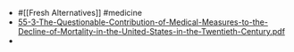 - #[[Fresh Alternatives]] #medicine
- [55-3-The-Questionable-Contribution-of-Medical-Measures-to-the-Decline-of-Mortality-in-the-United-States-in-the-Twentieth-Century.pdf](https://www.milbank.org/wp-content/uploads/mq/volume-55/issue-03/55-3-The-Questionable-Contribution-of-Medical-Measures-to-the-Decline-of-Mortality-in-the-United-States-in-the-Twentieth-Century.pdf)
-